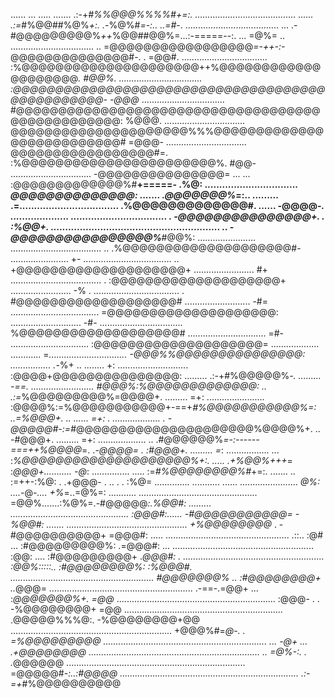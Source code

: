 ...... ...   .....   ....... .:-+*#%%@@@%%%%#+=:. ........................................
...... .:=*#%@@##%@%*+:.  .-*%@%#*=-:..      ..=#*-. .....................................
... .-#@@@@@@@@@%*++*%@@##@@%=...:-=====--:. ... =@%= .. .................................
.. =@@@@@@@@@@@@@@@@@*=-++-:-*@@@@@@@@@@@@@@#-. . =@@#. ..................................
 :%@@@@@@@@@@@@@@@@@@@@@++%@@@@@@@@@@@@@@@@@@@@*.  #@@%. .................................
:@@@@@@@@@@@@@@@@@@@@@@@@@@@@@@@@@@@@@@@@@@@@@@@@- -@@@* .................................
#@@@@@@@@@@@@@@@@@@@@@@@@@@@@@@@@@@@@@@@@@@@@@@@@@: %@@@. ................................
@@@@@@@@@@@@@@@@@@@@@%%%@@@@@@@@@@@@@@@@@@@@@@@@@@# =@@@- ................................
@@@@@@@@@@@@@@@@@#=.     :%@@@@@@@@@@@@@@@@@@@@@@@%. #@@- ................................
-@@@@@@@@@@@@@@@= ... ... :@@@@@@@@@@@@@%#**+=====-  .%@: ................................
 *@@@@@@@@@@@@@@: ....... .@@@@@@@%*=:..    ......... .=..................................
 .%@@@@@@@@@@@@@#. ...... -@@@@*-.  .................... .................................
. -@@@@@@@@@@@@@@@+.   . :%@@+. ..........................................................
.. -@@@@@@@@@@@@@@@@%***#@@%: ....................... ....................................
.. .%@@@@@@@@@@@@@@@@@@@@#- ....................... +- ...................................
.. +@@@@@@@@@@@@@@@@@@@@+ ........................ #+ ....................................
. :@@@@@@@@@@@@@@@@@@@@+ ........................ -%  . ..................................
. #@@@@@@@@@@@@@@@@@@@# .......................... -#= ...................................
 =@@@@@@@@@@@@@@@@@@@@: ............................ -#- .................................
 %@@@@@@@@@@@@@@@@@@@# ............................... =#- ...............................
:@@@@@@@@@@@@@@@@@@@@= ...................  ............ =*...............................
-@@@%%@@@@@@@@@@@@@@@: ................ .-*%+ .. ........  +: ............................
:@@@@+@@@@@@@@@@@@@@@: .........  .:-+#%@@@@@%*-. ......... -==. .........................
 #@@@%:%@@@@@@@@@@@@@: ..    .:=*%@@@@@@@@@%=@@@@+. .........  =+: .......................
 :@@@@%:=%@@@@@@@@@@@+-==+*#%@@@@@@@@@@@%=: ..=%@@@+. .. ......  =+: . ...................
. -@@@@@#-:=*#@@@@@@@@@@@@@@@@@@@@@%@@@@%+. ..  -#@@@+. .........  =+: ...................
.. .#@@@@@@%*=-:------===++%@@@@*=. .-*@@@@=  .   :#@@@+. .........  =*: .................
 ... :*%@@@@@@@@@@@@@@@@@@@@%+:. ..... .+%@@%+++*=  :*@@@+........... -@*: ...............
 .....  :=*#%@@@@@@@@%#*+=:.  ....... ..  :=++-:%@: . .+@@@- . .. .  . :%@= ..............
...........   ......    ....................... *@%: ....-*@*-.... +%*=..=@%=: ...........
............................................... =@@%.......:%@%=.-#@@@@@*:.%@@#: .........
............................................... :@@@#:...... -#@@@@@@@@@@@= -%@@#: .......
................................................ +%@@@@@@@@* . -#@@@@@@@@@@+  =@@@#: .....
.................................................  .::.. :@# ... :#@@@@@@@@@%: .=@@@#: ...
........................................................ :@@: .... :#@@@@@@@@@+  .*@@@#: .
........................................................ :@@%:::::.. :#@@@@@@@@%:  :%@@@#.
......................................................... #@@@@@@@% .. :#@@@@@@@@+ ..*@@@=
......................................................... .-==-.=@@+ ... :*@@@@@@@%+. =@@*
............................................................... :@@@- . .  -%@@@@@@@@+ =@@
............................................................... .@@@@@%%%@:. -%@@@@@@@@+@@
................................................................ +@@@%#=*@-. . =%@@@@@@@@@
................................................................. ...   -@+ ... .+@@@@@@@@
.................................................................... .. =@%-:.  . .*@@@@@@
....................................................................... =@@@@@#*-:..:#@@@@
....................................................................... .:-=+*#%@@@@@@@@@@
